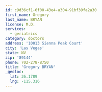 ```yaml
---
id: c9d36cf1-6f00-43e4-a304-91bf39fa2a30
first_name: Gregory
last_name: BRYAN
license: M.D.
services:
  - geriatrics
category: doctors
address: '10013 Sienna Peak Court'
city: 'Las Vegas'
state: NV
zip: '89144'
phone: 702-278-8750
title: 'Gregory BRYAN'
_geoloc:
  lat: 36.1789
  lng: -115.316
---
```

